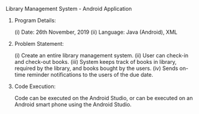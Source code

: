 Library Management System - Android Application

01.	Program Details:

	(i)	Date: 26th November, 2019
	(ii)	Language: Java (Android), XML

02.	Problem Statement:

	(i)	Create an entire library management system.
	(ii)	User can check-in and check-out books.
	(iii)	System keeps track of books in library, required by the library,
		and books bought by the users.
	(iv)	Sends on-time reminder notifications to the users of the due date.

03.	Code Execution:

	Code can be executed on the Android Studio,
	or can be executed on an Android smart phone using the Android Studio.

